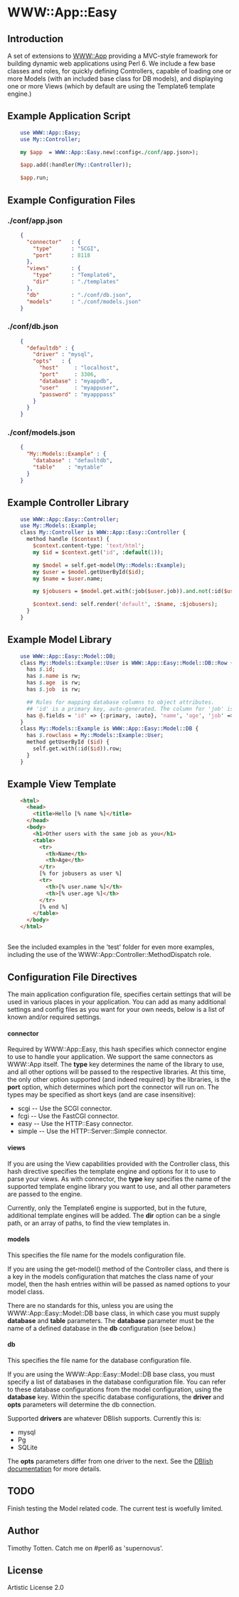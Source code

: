 # WWW::App::Easy

## Introduction

A set of extensions to [WWW::App](https://github.com/supernovus/www-app/) providing a MVC-style 
framework for building dynamic web applications using Perl 6. 
We include a few base classes and roles, for quickly defining Controllers, 
capable of loading one or more Models (with an included base class for DB models), 
and displaying one or more Views (which by default are using the Template6 template engine.)

## Example Application Script

```perl
    use WWW::App::Easy;
    use My::Controller;

    my $app  = WWW::App::Easy.new(:config<./conf/app.json>);

    $app.add(:handler(My::Controller));

    $app.run;
```

## Example Configuration Files

### ./conf/app.json

```json
    {
      "connector"   : {
        "type"      : "SCGI",
        "port"      : 8118
      },
      "views"       : {
        "type"      : "Template6",        
        "dir"       : "./templates"
      },
      "db"          : "./conf/db.json",
      "models"      : "./conf/models.json"
    }
```

### ./conf/db.json

```json
    {
      "defaultdb" : {
        "driver" : "mysql",
        "opts"   : {
          "host"     : "localhost",
          "port"     : 3306,
          "database" : "myappdb",
          "user"     : "myappuser",
          "password" : "myapppass"
        }
      }
    }
```

### ./conf/models.json

```json
    {
      "My::Models::Example" : {
        "database" : "defaultdb",
        "table"    : "mytable"
      }
    }
```

## Example Controller Library

```perl
    use WWW::App::Easy::Controller;
    use My::Models::Example;
    class My::Controller is WWW::App::Easy::Controller {
      method handle ($context) {
        $context.content-type: 'text/html';
        my $id = $context.get('id', :default(1));

        my $model = self.get-model(My::Models::Example);
        my $user = $model.getUserById($id);
        my $name = $user.name;

        my $jobusers = $model.get.with(:job($user.job)).and.not(:id($user.id)).rows;

        $context.send: self.render('default', :$name, :$jobusers);
      }
    }
```

## Example Model Library

```perl
    use WWW::App::Easy::Model::DB;
    class My::Models::Example::User is WWW::App::Easy::Model::DB::Row {
      has $.id;
      has $.name is rw;
      has $.age  is rw;
      has $.job  is rw;

      ## Rules for mapping database columns to object attributes.
      ## 'id' is a primary key, auto-generated. The column for 'job' is called 'position'.
      has @.fields = 'id' => {:primary, :auto}, 'name', 'age', 'job' => 'position';
    }
    class My::Models::Example is WWW::App::Easy::Model::DB {
      has $.rowclass = My::Models::Example::User;
      method getUserById ($id) {
        self.get.with(:id($id)).row;
      }
    }
```

## Example View Template

```html
    <html>
      <head>
        <title>Hello [% name %]</title>
      </head>
      <body>
        <h1>Other users with the same job as you</h1>
        <table>
          <tr>
            <th>Name</th>
            <th>Age</th>
          </tr>
          [% for jobusers as user %]
          <tr>
            <th>[% user.name %]</th>
            <th>[% user.age %]</th>
          </tr>
          [% end %]
        </table>
      </body>
    </html>
```

##

See the included examples in the 'test' folder for even more examples,
including the use of the WWW::App::Controller::MethodDispatch role.

##  Configuration File Directives

The main application configuration file, specifies certain settings that will
be used in various places in your application. You can add as many additional
settings and config files as you want for your own needs, below is a list of known
and/or required settings.

#### connector

Required by WWW::App::Easy, this hash specifies which connector engine to use to handle
your application. We support the same connectors as WWW::App itself. The __type__ key
determines the name of the library to use, and all other options will be passed to the
respective libraries. At this time, the only other option supported (and indeed required)
by the libraries, is the __port__ option, which determines which port the connector will
run on. The types may be specified as short keys (and are case insensitive):

 * scgi -- Use the SCGI connector.
 * fcgi -- Use the FastCGI connector.
 * easy -- Use the HTTP::Easy connector.
 * simple -- Use the HTTP::Server::Simple connector.

#### views

If you are using the View capabilities provided with the Controller class, this hash
directive specifies the template engine and options for it to use to parse your views. 
As with connector, the __type__ key specifies the name of the supported template engine 
library you want to use, and all other parameters are passed to the engine.

Currently, only the Template6 engine is supported, but in the future, additional template
engines will be added. The __dir__ option can be a single path, or an array of paths, to find
the view templates in.

#### models

This specifies the file name for the models configuration file.

If you are using the get-model() method of the Controller class, and there is a key in the
models configuration that matches the class name of your model, then the hash entries within 
will be passed as named options to your model class. 

There are no standards for this, unless you are using the WWW::App::Easy::Model::DB base 
class, in which case you must supply __database__ and __table__ parameters. The __database__
parameter must be the name of a defined database in the __db__ configuration (see below.)

#### db

This specifies the file name for the database configuration file.

If you are using the WWW::App::Easy::Model::DB base class, you must specify a list of
databases in the database configuration file. You can refer to these database configurations
from the model configuration, using the __database__ key. Within the specific database
configurations, the __driver__ and __opts__ parameters will determine the db connection.

Supported __drivers__ are whatever DBIish supports. Currently this is:

  * mysql
  * Pg
  * SQLite

The __opts__ parameters differ from one driver to the next. 
See the [DBIish documentation](https://github.com/perl6/DBIish/) for more details.

## TODO

Finish testing the Model related code. The current test is woefully limited.

## Author

Timothy Totten. Catch me on #perl6 as 'supernovus'.

## License

Artistic License 2.0

